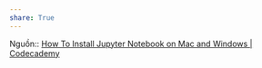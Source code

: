 ```yaml
---
share: True
---
```

Nguồn:: [How To Install Jupyter Notebook on Mac and Windows | Codecademy](https://www.codecademy.com/article/setting-up-jupyter-notebook)
